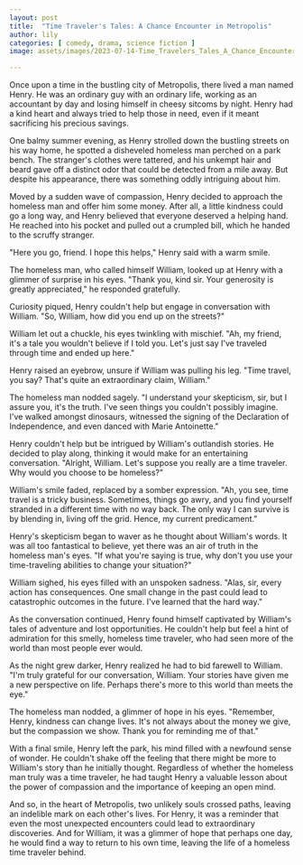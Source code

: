 ```yaml
---
layout: post
title:  "Time Traveler's Tales: A Chance Encounter in Metropolis"
author: lily
categories: [ comedy, drama, science fiction ]
image: assets/images/2023-07-14-Time_Travelers_Tales_A_Chance_Encounter_in_Metropolis.png

---
```

Once upon a time in the bustling city of Metropolis, there lived a man named Henry. He was an ordinary guy with an ordinary life, working as an accountant by day and losing himself in cheesy sitcoms by night. Henry had a kind heart and always tried to help those in need, even if it meant sacrificing his precious savings.

One balmy summer evening, as Henry strolled down the bustling streets on his way home, he spotted a disheveled homeless man perched on a park bench. The stranger's clothes were tattered, and his unkempt hair and beard gave off a distinct odor that could be detected from a mile away. But despite his appearance, there was something oddly intriguing about him.

Moved by a sudden wave of compassion, Henry decided to approach the homeless man and offer him some money. After all, a little kindness could go a long way, and Henry believed that everyone deserved a helping hand. He reached into his pocket and pulled out a crumpled bill, which he handed to the scruffy stranger.

"Here you go, friend. I hope this helps," Henry said with a warm smile.

The homeless man, who called himself William, looked up at Henry with a glimmer of surprise in his eyes. "Thank you, kind sir. Your generosity is greatly appreciated," he responded gratefully.

Curiosity piqued, Henry couldn't help but engage in conversation with William. "So, William, how did you end up on the streets?"

William let out a chuckle, his eyes twinkling with mischief. "Ah, my friend, it's a tale you wouldn't believe if I told you. Let's just say I've traveled through time and ended up here."

Henry raised an eyebrow, unsure if William was pulling his leg. "Time travel, you say? That's quite an extraordinary claim, William."

The homeless man nodded sagely. "I understand your skepticism, sir, but I assure you, it's the truth. I've seen things you couldn't possibly imagine. I've walked amongst dinosaurs, witnessed the signing of the Declaration of Independence, and even danced with Marie Antoinette."

Henry couldn't help but be intrigued by William's outlandish stories. He decided to play along, thinking it would make for an entertaining conversation. "Alright, William. Let's suppose you really are a time traveler. Why would you choose to be homeless?"

William's smile faded, replaced by a somber expression. "Ah, you see, time travel is a tricky business. Sometimes, things go awry, and you find yourself stranded in a different time with no way back. The only way I can survive is by blending in, living off the grid. Hence, my current predicament."

Henry's skepticism began to waver as he thought about William's words. It was all too fantastical to believe, yet there was an air of truth in the homeless man's eyes. "If what you're saying is true, why don't you use your time-traveling abilities to change your situation?"

William sighed, his eyes filled with an unspoken sadness. "Alas, sir, every action has consequences. One small change in the past could lead to catastrophic outcomes in the future. I've learned that the hard way."

As the conversation continued, Henry found himself captivated by William's tales of adventure and lost opportunities. He couldn't help but feel a hint of admiration for this smelly, homeless time traveler, who had seen more of the world than most people ever would.

As the night grew darker, Henry realized he had to bid farewell to William. "I'm truly grateful for our conversation, William. Your stories have given me a new perspective on life. Perhaps there's more to this world than meets the eye."

The homeless man nodded, a glimmer of hope in his eyes. "Remember, Henry, kindness can change lives. It's not always about the money we give, but the compassion we show. Thank you for reminding me of that."

With a final smile, Henry left the park, his mind filled with a newfound sense of wonder. He couldn't shake off the feeling that there might be more to William's story than he initially thought. Regardless of whether the homeless man truly was a time traveler, he had taught Henry a valuable lesson about the power of compassion and the importance of keeping an open mind.

And so, in the heart of Metropolis, two unlikely souls crossed paths, leaving an indelible mark on each other's lives. For Henry, it was a reminder that even the most unexpected encounters could lead to extraordinary discoveries. And for William, it was a glimmer of hope that perhaps one day, he would find a way to return to his own time, leaving the life of a homeless time traveler behind.